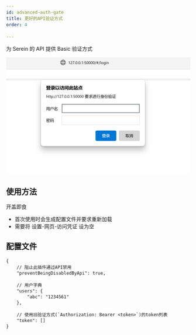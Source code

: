```yaml
---
id: advanced-auth-gate
title: 更好的API验证方式
order: 4

---
```



为 Serein 的 API 提供 Basic 验证方式

![alt text](image-1.png)

## 使用方法

开盖即食

- 首次使用时会生成配置文件并要求重新加载
- 需要将 设置-网页-访问凭证 设为空

## 配置文件

```jsonc
{
    // 阻止此插件通过API禁用
    "preventBeingDisabledByApi": true,

    // 用户字典
    "users": {
        "abc": "1234561"
    },

    // 使用旧验证方式(`Authorization: Bearer <token>`)的token列表
    "token": []
}
```
